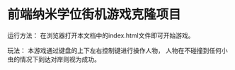 
前端纳米学位街机游戏克隆项目
===============================

运行方法：
在浏览器打开本文档中的index.html文件即可开始游戏。

玩法：
本游戏通过键盘的上下左右控制键进行操作人物，
人物在不碰撞到任何小虫的情况下到达对岸则视为成功。